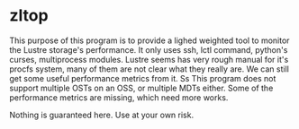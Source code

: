 # zltop
This purpose of this program is to provide a lighed weighted tool to monitor the Lustre storage's performance.
It only uses ssh, lctl command, python's curses, multiprocess modules.
Lustre seems has very rough manual for it's procfs system, many of them are not clear what they really are. We can still get 
some useful performance metrics from it.
Ss
This program does not support multiple OSTs on an OSS, or multiple MDTs either. Some of the performance metrics are missing, which need more works.


Nothing is guaranteed here. Use at your own risk.

